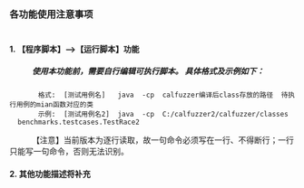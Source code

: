 ### 各功能使用注意事项</br></br>
#### 1.&nbsp;【程序脚本】-->【运行脚本】功能
##### &nbsp;&nbsp;&nbsp;&nbsp;&nbsp;&nbsp;&nbsp;&nbsp;&nbsp;&nbsp;&nbsp;&nbsp;使用本功能前，需要自行编辑可执行脚本。	具体格式及示例如下：	
		   格式:  [测试用例名]   java  -cp  calfuzzer编译后class存放的路径  待执行用例的mian函数对应的类 
		   示例:  [测试用例名2]  java  -cp  C:/calfuzzer2/calfuzzer/classes   benchmarks.testcases.TestRace2
&nbsp;&nbsp;&nbsp;&nbsp;&nbsp;&nbsp;&nbsp;&nbsp;&nbsp;&nbsp;【注意】当前版本为逐行读取，故一句命令必须写在一行、不得断行；一行只能写一句命令，否则无法识别。<br />
#### 2.&nbsp;其他功能描述将补充

